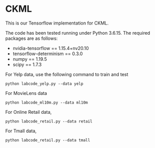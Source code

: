 # CKML
This is our Tensorflow implementation for CKML.

The code has been tested running under Python 3.6.15. The required packages are as follows:
- nvidia-tensorflow == 1.15.4+nv20.10
- tensorflow-determinism == 0.3.0
- numpy == 1.19.5
- scipy == 1.7.3


For Yelp data, use the following command to train and test
```
python labcode_yelp.py --data yelp
```

For MovieLens data
```
python labcode_ml10m.py --data ml10m
```


For Online Retail data, 
```
python labcode_retail.py --data retail
```



For Tmall data, 
```
python labcode_retail.py --data tmall
```
